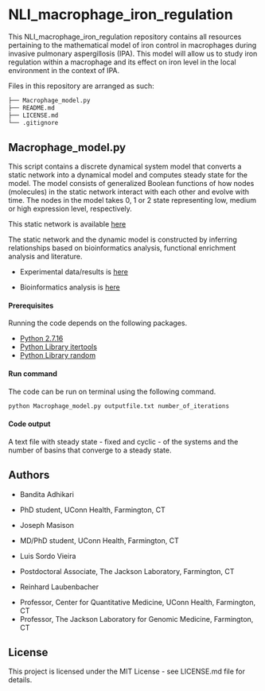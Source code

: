 # NLI_macrophage_iron_regulation

This NLI_macrophage_iron_regulation repository contains all resources pertaining to the mathematical model of iron control in macrophages during invasive pulmonary aspergillosis (IPA). This model will allow us to study iron regulation within a macrophage and its effect on iron level in the local environment in the context of IPA.

Files in this repository are arranged as such:

```bash
├── Macrophage_model.py
├── README.md
├── LICENSE.md
└── .gitignore
```

## Macrophage_model.py
This script contains a discrete dynamical system model that converts a static network into a dynamical model and computes steady state for the model. The model consists of generalized Boolean functions of how nodes (molecules) in the static network interact with each other and evolve with time.  The nodes in the model takes  0, 1 or 2 state representing low, medium or high expression level, respectively.

This static network is available [here](https://data.computational-biology.org/#collection/5d41dcf7ef2e26236e2bb3ef/folder/5dbc2a1fef2e2603553c5a07)

The static network and the dynamic model is constructed by inferring relationships based on bioinformatics analysis, functional enrichment analysis and literature.

* Experimental data/results is [here](https://data.computational-biology.org/#collection/5d41dcf7ef2e26236e2bb3ef)

* Bioinformatics analysis is [here](https://github.com/NutritionalLungImmunity/NLI_response_to_Aspergillus_fumigatus_omics_data_analysis/tree/master/Macrophage_Data_Analysis)

#### Prerequisites

Running the code depends on the following packages.
* [Python 2.7.16](https://www.python.org/downloads/release/python-2716/)
* [Python Library itertools](https://docs.python.org/2/library/itertools.html)
* [Python Library random](https://docs.python.org/3/library/random.html)

#### Run command
The code can be run on terminal using the following command.

```bash
python Macrophage_model.py outputfile.txt number_of_iterations
```
#### Code output
A text file with steady state - fixed and cyclic - of the systems and the number of basins that converge to a steady state.

## Authors
* Bandita Adhikari
- PhD student, UConn Health, Farmington, CT
* Joseph Masison
- MD/PhD student, UConn Health, Farmington, CT
* Luis Sordo Vieira
- Postdoctoral Associate, The Jackson Laboratory, Farmington, CT
* Reinhard Laubenbacher
- Professor, Center for Quantitative Medicine, UConn Health, Farmington, CT
- Professor, The Jackson Laboratory for Genomic Medicine, Farmington, CT

## License
This project is licensed under the MIT License - see LICENSE.md file for details.
